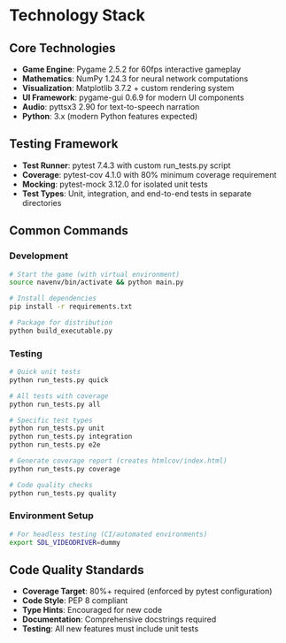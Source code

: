 # Technology Stack

## Core Technologies

- **Game Engine**: Pygame 2.5.2 for 60fps interactive gameplay
- **Mathematics**: NumPy 1.24.3 for neural network computations
- **Visualization**: Matplotlib 3.7.2 + custom rendering system
- **UI Framework**: pygame-gui 0.6.9 for modern UI components
- **Audio**: pyttsx3 2.90 for text-to-speech narration
- **Python**: 3.x (modern Python features expected)

## Testing Framework

- **Test Runner**: pytest 7.4.3 with custom run_tests.py script
- **Coverage**: pytest-cov 4.1.0 with 80% minimum coverage requirement
- **Mocking**: pytest-mock 3.12.0 for isolated unit tests
- **Test Types**: Unit, integration, and end-to-end tests in separate directories

## Common Commands

### Development
```bash
# Start the game (with virtual environment)
source navenv/bin/activate && python main.py

# Install dependencies
pip install -r requirements.txt

# Package for distribution
python build_executable.py
```

### Testing
```bash
# Quick unit tests
python run_tests.py quick

# All tests with coverage
python run_tests.py all

# Specific test types
python run_tests.py unit
python run_tests.py integration
python run_tests.py e2e

# Generate coverage report (creates htmlcov/index.html)
python run_tests.py coverage

# Code quality checks
python run_tests.py quality
```

### Environment Setup
```bash
# For headless testing (CI/automated environments)
export SDL_VIDEODRIVER=dummy
```

## Code Quality Standards

- **Coverage Target**: 80%+ required (enforced by pytest configuration)
- **Code Style**: PEP 8 compliant
- **Type Hints**: Encouraged for new code
- **Documentation**: Comprehensive docstrings required
- **Testing**: All new features must include unit tests
